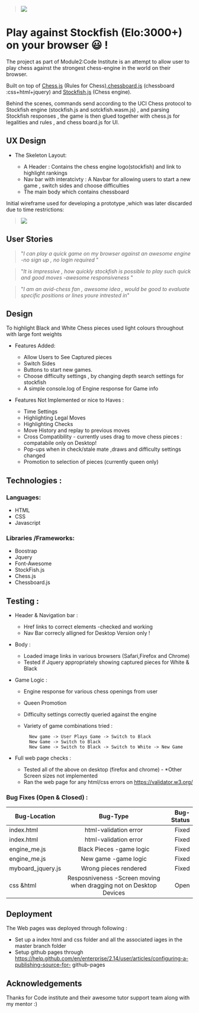 > ![](https://github.com/rbnphlp/Chessapp/blob/master/img/stockfish/responsiveness.png)	
# Play against Stockfish (Elo:3000+) on your browser :smiley:  !


The project as part of Module2:Code Institute is an attempt to allow user to play chess against the strongest chess-engine in the world  on their browser.

Built on top of [Chess.js](https://github.com/jhlywa/chess.js)
(Rules for Chess),[chessboard.js](https://chessboardjs.com/) (chessboard :css+html+jquery) 
and [Stockfish.js](https://github.com/nmrugg/stockfish.js) (Chess engine).


Behind the scenes, commands send according to the UCI Chess protocol to Stockfish engine (stockfish.js and sotckfish.wasm.js) , and parsing Stockfish responses , the game is then glued together with chess.js for legalities and rules , and chess board.js for UI.

## UX Design 

+ The Skeleton Layout:


    - A Header : Contains the chess engine logo(stockfish) and link to highlight rankings 
    - Nav bar with interatcivty : A  Navbar for allowing users to start a new game , switch sides and choose difficulties
    - The main body which contains chessboard 

Initial wireframe used for developing a prototype ,which was later discarded due to time restrictions:

> ![](https://github.com/rbnphlp/Chessapp/blob/master/img/stockfish/Initialwireframe_chess.png)	

    

## User Stories

> "*I can play a quick game on my browser against an awesome engine -no sign up , no login required* "

> "*It is impressive , how quickly stockfish is possible to play such quick and good moves -awesome responsiveness* "

> "*I am an avid-chess fan , awesome idea , would be good to evaluate specific positions or lines youre intrested in*"


## Design 

To highlight Black and White Chess pieces used light colours throughout with large font weights

+ Features Added: 
    - Allow Users to See Captured pieces 
    - Switch Sides
    - Buttons to start new games.
    - Choose difficulty settings , by changing depth search settings for stockfish
    - A simple console.log of Engine response for Game info

+ Features Not Implemented or nice to Haves :
    - Time Settings
    - Highlighting Legal Moves
    - Highlighting Checks 
    - Move History and replay to previous moves
    - Cross Compatibility - currently uses drag to move chess pieces : compatabile only on Desktop!
    - Pop-ups when in check/stale mate ,draws and difficulty settings changed
    - Promotion to selection of pieces (currently queen only)


## Technologies :


### Languages:

+ HTML
+ CSS
+ Javascript
    
### Libraries /Frameworks:
+ Boostrap
+ Jquery
+ Font-Awesome
+ StockFish.js
+ Chess.js
+ Chessboard.js

  
## Testing :



+ Header & Navigation bar :
     - Href links to correct elements -checked and working
     - Nav Bar correcly alligned for Desktop Version only ! 

+ Body  :
     - Loaded image links in various browsers (Safari,Firefox and Chrome)
     - Tested if Jquery appropriately showing captured pieces for White & Black
     
+ Game Logic :
    - Engine response for various chess openings from user 
    - Queen Promotion
    - Difficulty settings correctly queried against the engine
    - Variety of game combinations tried :
        
            New game -> User Plays Game -> Switch to Black 
            New Game -> Switch to Black
            New Game -> Switch to Black -> Switch to White -> New Game
            
     
+ Full web page checks : 
     - Tested all of the above on desktop (firefox and chrome) - *Other Screen sizes not implemented
     - Ran the web page for any html/css errors on https://validator.w3.org/
     
### Bug Fixes (Open & Closed) :


| Bug-Location      | Bug-Type  | Bug-Status|
| ------------- |:-------------:| ---------:|
|  index.html   |  html-validation error | Fixed |
|  index.html   |  html-validation error   |  Fixed |
|  engine_me.js |   Black Pieces -game logic |  Fixed |
|  engine_me.js |   New game -game logic |  Fixed |
|  myboard_jquery.js | Wrong pieces rendered |  Fixed |
|   css &html |   Resposniveness -Screen moving when dragging not on Desktop Devices  |  Open |

## Deployment

The Web pages was deployed through following :
+ Set up  a index html and css folder and all the associated iages  in the master branch  folder 
+ Setup github pages through https://help.github.com/en/enterprise/2.14/user/articles/configuring-a-publishing-source-for-     github-pages




## Acknowledgements
 Thanks for Code institute and their awesome tutor support team along with my mentor :)
 












